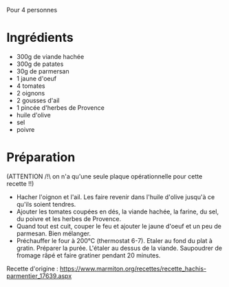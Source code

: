 Pour 4 personnes

# Ingrédients
- 300g de viande hachée
- 300g de patates
- 30g de parmersan
- 1 jaune d'oeuf
- 4 tomates
- 2 oignons
- 2 gousses d'ail
- 1 pincée d'herbes de Provence
- huile d'olive
- sel
- poivre

# Préparation
(ATTENTION /!\ on n'a qu'une seule plaque opérationnelle pour cette recette !!)
- Hacher l'oignon et l'ail. Les faire revenir dans l'huile d'olive jusqu'à ce qu'ils soient tendres.
- Ajouter les tomates coupées en dés, la viande hachée, la farine, du sel, du poivre et les herbes de Provence.
- Quand tout est cuit, couper le feu et ajouter le jaune d'oeuf et un peu de parmesan. Bien mélanger.
- Préchauffer le four à 200°C (thermostat 6-7). Etaler au fond du plat à gratin. Préparer la purée. L'étaler au dessus de la viande. Saupoudrer de fromage râpé et faire gratiner pendant 20 minutes.

Recette d'origine : https://www.marmiton.org/recettes/recette_hachis-parmentier_17639.aspx
